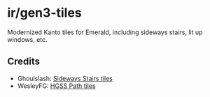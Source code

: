 # ir/gen3-tiles

Modernized Kanto tiles for Emerald, including sideways stairs, lit up windows, etc.

## Credits
- Ghoulslash: [Sideways Stairs tiles](https://www.pokecommunity.com/threads/sideways-stairs.435887/)
- WesleyFG: [HGSS Path tiles](https://www.deviantart.com/wesleyfg/art/HGSS-TILISET-MY-WORK-COMPLETE-215147688)
